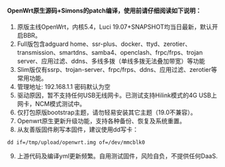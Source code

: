 #### OpenWrt原生源码+Simons的patch编译，使用前请仔细阅读如下说明：
1. 原版主线OpenWrt，内核5.4，Luci 19.07+SNAPSHOT均当日最新，默认开启BBR。
2. Full版包含adguard home、ssr-plus、docker、ttyd、zerotier、transmission、smartdns、samba4、openclash、frpc/frps、trojan server、应用过滤、ddns、多线多拨（单线多拨无法叠加带宽）等功能
3. Slim版仅有ssrp、trojan-server、frpc/frps、ddns、应用过滤、zerotier等常用功能。 
3. 管理地址: 192.168.1.1 密码默认为空
4. 驱动原因，暂不支持任何USB无线网卡。已测试支持Hilink模式的4G USB上网卡，NCM模式测试中。
6. 仅打包原版bootstrap主题，请勿轻易安装其它主题（19.0不兼容）。
7. Openwrt原生更新升级功能，支持各种备份、恢复及系统重置。
8. 从友善版固件刷写本固件，建议使用dd写卡：
```
dd if=/tmp/upload/openwrt.img of=/dev/mmcblk0
```
9. 上游代码及编译yml更新频繁。自用测试固件，风险自负，不提供任何DaaS.
